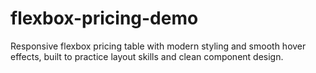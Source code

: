 # flexbox-pricing-demo
Responsive flexbox pricing table with modern styling and smooth hover effects, built to practice layout skills and clean component design.
